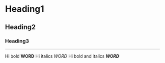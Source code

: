 # Heading1 
## Heading2
### Heading3
-------------------------------------------------------------
Hi bold **WORD**
Hi italics _WORD_
Hi bold and italics __*WORD*__
